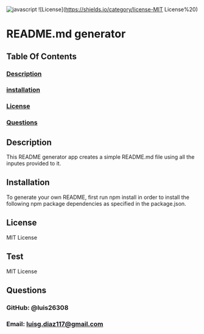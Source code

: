 
  ![javascript](https://img.shields.io/badge/javascript-100%25-blue)
  ![License](https://shields.io/category/license-MIT License%20)

  # README.md generator

  ## Table Of Contents
  ### [Description](#Description)
  ### [installation](#installation)
  ### [License](#License)
  ### [Questions](#Questions)

  ## Description
  This README generator app creates a simple README.md file using all the inputes provided to it.

  ## Installation
  To generate your own README, first run npm install in order to install the following npm package dependencies as specified in the package.json.

  ## License
  MIT License

  ## Test
  MIT License

  ## Questions

  ### GitHub: @luis26308
  
  ### Email: luisg.diaz117@gmail.com

